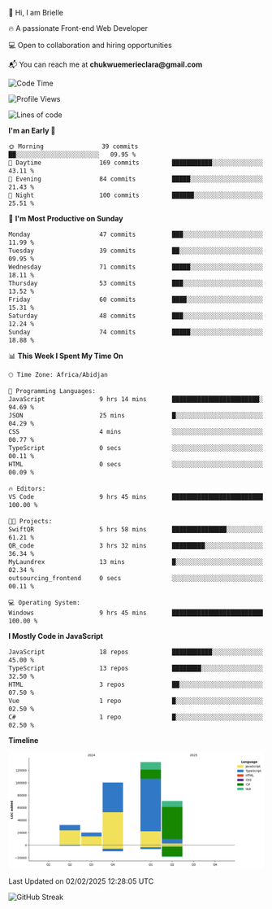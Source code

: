 <div align="left">
  <p>👋 Hi, I am Brielle</p>
  <p>🔥 A passionate Front-end Web Developer</p>
  <p>💻 Open to collaboration and hiring opportunities</p>
  <p>📬 You can reach me at <strong>chukwuemerieclara@gmail.com</strong></p>
</div>


 
 <!--START_SECTION:waka-->
![Code Time](http://img.shields.io/badge/Code%20Time-462%20hrs%2021%20mins-blue)

![Profile Views](http://img.shields.io/badge/Profile%20Views-0-blue)

![Lines of code](https://img.shields.io/badge/From%20Hello%20World%20I%27ve%20Written-285.3%20thousand%20lines%20of%20code-blue)

**I'm an Early 🐤** 

```text
🌞 Morning                39 commits          ██░░░░░░░░░░░░░░░░░░░░░░░   09.95 % 
🌆 Daytime                169 commits         ███████████░░░░░░░░░░░░░░   43.11 % 
🌃 Evening                84 commits          █████░░░░░░░░░░░░░░░░░░░░   21.43 % 
🌙 Night                  100 commits         ██████░░░░░░░░░░░░░░░░░░░   25.51 % 
```
📅 **I'm Most Productive on Sunday** 

```text
Monday                   47 commits          ███░░░░░░░░░░░░░░░░░░░░░░   11.99 % 
Tuesday                  39 commits          ██░░░░░░░░░░░░░░░░░░░░░░░   09.95 % 
Wednesday                71 commits          █████░░░░░░░░░░░░░░░░░░░░   18.11 % 
Thursday                 53 commits          ███░░░░░░░░░░░░░░░░░░░░░░   13.52 % 
Friday                   60 commits          ████░░░░░░░░░░░░░░░░░░░░░   15.31 % 
Saturday                 48 commits          ███░░░░░░░░░░░░░░░░░░░░░░   12.24 % 
Sunday                   74 commits          █████░░░░░░░░░░░░░░░░░░░░   18.88 % 
```


📊 **This Week I Spent My Time On** 

```text
🕑︎ Time Zone: Africa/Abidjan

💬 Programming Languages: 
JavaScript               9 hrs 14 mins       ████████████████████████░   94.69 % 
JSON                     25 mins             █░░░░░░░░░░░░░░░░░░░░░░░░   04.29 % 
CSS                      4 mins              ░░░░░░░░░░░░░░░░░░░░░░░░░   00.77 % 
TypeScript               0 secs              ░░░░░░░░░░░░░░░░░░░░░░░░░   00.11 % 
HTML                     0 secs              ░░░░░░░░░░░░░░░░░░░░░░░░░   00.09 % 

🔥 Editors: 
VS Code                  9 hrs 45 mins       █████████████████████████   100.00 % 

🐱‍💻 Projects: 
SwiftQR                  5 hrs 58 mins       ███████████████░░░░░░░░░░   61.21 % 
QR_code                  3 hrs 32 mins       █████████░░░░░░░░░░░░░░░░   36.34 % 
MyLaundrex               13 mins             █░░░░░░░░░░░░░░░░░░░░░░░░   02.34 % 
outsourcing_frontend     0 secs              ░░░░░░░░░░░░░░░░░░░░░░░░░   00.11 % 

💻 Operating System: 
Windows                  9 hrs 45 mins       █████████████████████████   100.00 % 
```

**I Mostly Code in JavaScript** 

```text
JavaScript               18 repos            ███████████░░░░░░░░░░░░░░   45.00 % 
TypeScript               13 repos            ████████░░░░░░░░░░░░░░░░░   32.50 % 
HTML                     3 repos             ██░░░░░░░░░░░░░░░░░░░░░░░   07.50 % 
Vue                      1 repo              █░░░░░░░░░░░░░░░░░░░░░░░░   02.50 % 
C#                       1 repo              █░░░░░░░░░░░░░░░░░░░░░░░░   02.50 % 
```



**Timeline**

![Lines of Code chart](https://raw.githubusercontent.com/Brielle28/Brielle28/main/assets/bar_graph.png)


 Last Updated on 02/02/2025 12:28:05 UTC
<!--END_SECTION:waka-->

![GitHub Streak](https://github-readme-streak-stats.herokuapp.com/?user=Brielle28)




